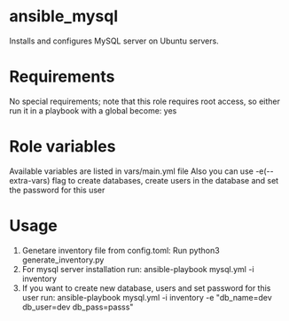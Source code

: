 # ansible_mysql

Installs and configures MySQL server on Ubuntu servers.

# Requirements

No special requirements; note that this role requires root access, so either run it in a playbook with a global become: yes

# Role variables

Available variables are listed in vars/main.yml file
Also you can use -e(--extra-vars) flag to create databases, create users in the database and set the password for this user

# Usage

1. Genetare inventory file from config.toml: Run python3 generate_inventory.py
2. For mysql server installation run: ansible-playbook mysql.yml -i inventory
3. If you want to create new database, users and set password for this user run: ansible-playbook mysql.yml -i inventory -e "db_name=dev db_user=dev db_pass=passs"

